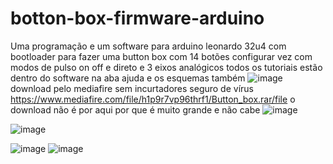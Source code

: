 # botton-box-firmware-arduino
Uma programação e um software para arduino leonardo 32u4 com bootloader para fazer uma button box com 14 botões configurar vez com modos de pulso on off e direto e 3 eixos analógicos todos os tutoriais estão dentro do software na aba ajuda e os esquemas também
![image](https://github.com/Valdemir-DSW/botton-box-firmware-arduino/assets/134114016/59a6615a-b759-468f-8a36-7df69f3fb4bc)
download pelo mediafire sem incurtadores seguro de vírus
https://www.mediafire.com/file/h1p9r7vp96thrf1/Button_box.rar/file
o download não é por aqui por que é muito grande e não cabe
![image](https://github.com/Valdemir-DSW/botton-box-firmware-arduino/assets/134114016/3dcaf3bd-8451-4f1e-95ff-f8038c80d75b)



![image](https://github.com/Valdemir-DSW/botton-box-firmware-arduino/assets/134114016/a6b06716-fef9-4395-9a7d-19fc3b04ed56)

![image](https://github.com/Valdemir-DSW/botton-box-firmware-arduino/assets/134114016/f8f11613-7bbb-4ae4-8ceb-d7d692ab2486)
![image](https://github.com/Valdemir-DSW/botton-box-firmware-arduino/assets/134114016/f46e5d2a-d900-42ca-b2a4-2134d2be385d)

